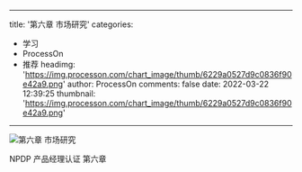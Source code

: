 
---
title: '第六章 市场研究'
categories: 
 - 学习
 - ProcessOn
 - 推荐
headimg: 'https://img.processon.com/chart_image/thumb/6229a0527d9c0836f90e42a9.png'
author: ProcessOn
comments: false
date: 2022-03-22 12:39:25
thumbnail: 'https://img.processon.com/chart_image/thumb/6229a0527d9c0836f90e42a9.png'
---

<div>   
<img class="thumb" alt="第六章 市场研究" src="https://img.processon.com/chart_image/thumb/6229a0527d9c0836f90e42a9.png" referrerpolicy="no-referrer">
<p>NPDP 产品经理认证 第六章</p>  
</div>
            